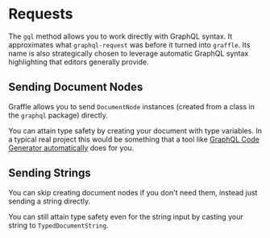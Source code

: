 # Requests

<!--@include: @/_snippets/example-links/gql.md-->

The `gql` method allows you to work directly with GraphQL syntax. It approximates what `graphql-request` was before it turned into `graffle`. Its name is also strategically chosen to leverage automatic GraphQL syntax highlighting that editors generally provide.

## Sending Document Nodes

Graffle allows you to send `DocumentNode` instances (created from a class in the `graphql` package) directly.

<!--@include: @/_snippets/examples/gql/gql-document-node.detail.md-->

You can attain type safety by creating your document with type variables. In a typical real project this would be something that a tool like [GraphQL Code Generator automatically](https://the-guild.dev/graphql/codegen) does for you.

<!--@include: @/_snippets/examples/gql/gql-document-node-typed.detail.md-->

## Sending Strings

You can skip creating document nodes if you don't need them, instead just sending a string directly.

<!--@include: @/_snippets/examples/gql/gql-string.detail.md-->

You can still attain type safety even for the string input by casting your string to `TypedDocumentString`.

<!--@include: @/_snippets/examples/gql/gql-string-typed.detail.md-->
